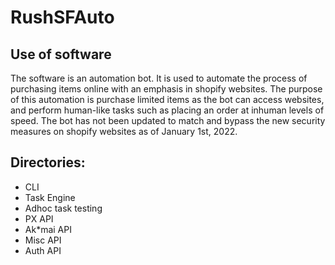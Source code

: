 # RushSFAuto

## Use of software
The software is an automation bot. It is used to automate the process of purchasing items online with an emphasis in shopify websites.
The purpose of this automation is purchase limited items as the bot can access websites, and perform human-like tasks such as placing an order at inhuman levels of speed.
The bot has not been updated to match and bypass the new security measures on shopify websites as of January 1st, 2022. 

## Directories:
- CLI
- Task Engine
- Adhoc task testing
- PX API
- Ak*mai API
- Misc API
- Auth API
  
